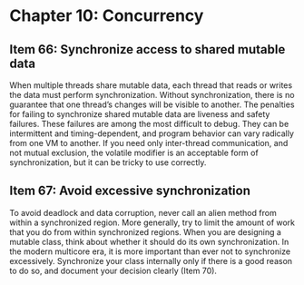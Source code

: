 # Chapter 10: Concurrency

## Item 66: Synchronize access to shared mutable data

When multiple threads share mutable data, each thread that reads or writes the data must perform synchronization. Without synchronization, there is no guarantee that one thread’s changes will be visible to another. The penalties for failing to synchronize shared mutable data are liveness and safety failures. These failures are among the most difficult to debug. They can be intermittent and timing-dependent, and program behavior can vary radically from one VM to another. If you need only inter-thread communication, and not mutual exclusion, the volatile modifier is an acceptable form of synchronization, but it can be tricky to use correctly.

## Item 67: Avoid excessive synchronization

To avoid deadlock and data corruption, never call an alien method from within a synchronized region. More generally, try to limit the amount of work that you do from within synchronized regions. When you are designing a mutable class, think about whether it should do its own synchronization. In the modern multicore era, it is more important than ever not to synchronize excessively. Synchronize your class internally only if there is a good reason to do so, and document your decision clearly (Item 70).
